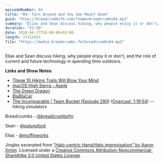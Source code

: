 ```yaml
---
episodeNumber: 84
title: "84: Turn Around and You See Mount Doom"
guid: "http://breadcrumbsfm.com/?name=breadcrumbs84.mp3"
summary: "Elias and Sean discuss hiking, why people enjoy it or don’t, and the role of current and future technology in spending time outdoors."
duration: "51:50"
date: 2018-04-27T16:00:00+03:00
length: 37314343
file: "https://media.breadcrumbs.fm/breadcrumbs84.mp3"
---
```

Elias and Sean discuss hiking, why people enjoy it or don't, and the role of current and future technology in spending time outdoors.

**Links and Show Notes**
- [These 10 Hiking Trails Will Blow Your Mind](https://www.nationalgeographic.com/adventure/lists/hiking-backpacking/worlds-best-hikes-dream-trails/)
- [macOS High Sierra - Apple](https://www.apple.com/macos/high-sierra/)
- [The Green Dragon](https://foursquare.com/v/the-green-dragon/50c3c1f7e4b092542c8cf0c6)
- [BlaBlaCar](https://www.blablacar.com/)
- [The Incomparable | Team Bucket (Episode 290)](https://www.theincomparable.com/theincomparable/290) ([Overcast: 1:19:54](https://overcast.fm/+kMY18Dw8/1:29:54)) -- hiking simulators

Breadcrumbs - [@breadcrumbsfm](https://twitter.com/breadcrumbsfm)

Sean - [@splunsford](https://twitter.com/splunsford)

Elias - [@muffinworks](https://twitter.com/muffinworks)

Jingles excerpted from ["Halo-centric Hang/Halo improvisation" by Aaron Ximm](http://freemusicarchive.org/music/aaron_ximm/handpans_and_the_hang/). Licensed under a [Creative Commons Attribution-Noncommercial-ShareAlike 3.0 United States License](http://creativecommons.org/licenses/by-nc-sa/3.0/us/).